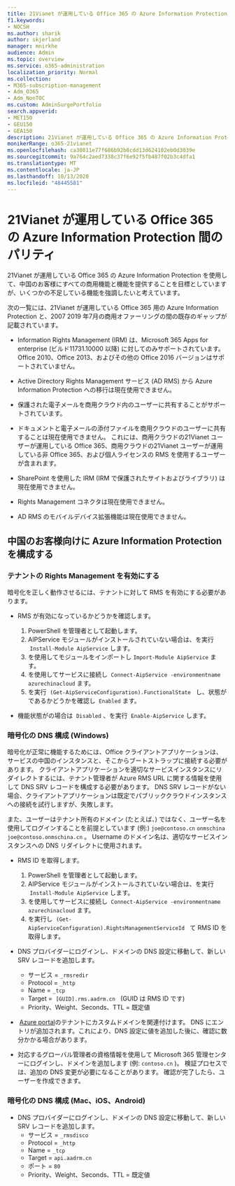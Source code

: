 ```yaml
---
title: 21Vianet が運用している Office 365 の Azure Information Protection 間のパリティ
f1.keywords:
- NOCSH
ms.author: sharik
author: skjerland
manager: mnirkhe
audience: Admin
ms.topic: overview
ms.service: o365-administration
localization_priority: Normal
ms.collection:
- M365-subscription-management
- Adm_O365
- Adm_NonTOC
ms.custom: AdminSurgePortfolio
search.appverid:
- MET150
- GEU150
- GEA150
description: 21Vianet が運用している Office 365 の Azure Information Protection と、中国のお客様に対して構成する方法について説明します。
monikerRange: o365-21vianet
ms.openlocfilehash: ca30811e77f686b92b8cdd13d624182eb0d3039e
ms.sourcegitcommit: 9a764c2aed7338c37f6e92f5fb487f02b3c4dfa1
ms.translationtype: MT
ms.contentlocale: ja-JP
ms.lasthandoff: 10/13/2020
ms.locfileid: "48445581"
---
```

# <a name="parity-between-azure-information-protection-for-office-365-operated-by-21vianet-and-commercial-offerings"></a>21Vianet が運用している Office 365 の Azure Information Protection 間のパリティ

21Vianet が運用している Office 365 の Azure Information Protection を使用して、中国のお客様にすべての商用機能と機能を提供することを目標としていますが、いくつかの不足している機能を強調したいと考えています。

次の一覧には、21Vianet が運用している Office 365 用の Azure Information Protection と、2007 2019 年7月の商用オファーリングの間の既存のギャップが記載されています。

- Information Rights Management (IRM) は、Microsoft 365 Apps for enterprise (ビルド11731.10000 以降) に対してのみサポートされています。 Office 2010、Office 2013、およびその他の Office 2016 バージョンはサポートされていません。

- Active Directory Rights Management サービス (AD RMS) から Azure Information Protection への移行は現在使用できません。
  
- 保護された電子メールを商用クラウド内のユーザーに共有することがサポートされています。
  
- ドキュメントと電子メールの添付ファイルを商用クラウドのユーザーに共有することは現在使用できません。 これには、商用クラウドの21Vianet ユーザーが運用している Office 365、商用クラウドの21Vianet ユーザーが運用している非 Office 365、および個人ライセンスの RMS を使用するユーザーが含まれます。
  
- SharePoint を使用した IRM (IRM で保護されたサイトおよびライブラリ) は現在使用できません。
  
- Rights Management コネクタは現在使用できません。
  
- AD RMS のモバイルデバイス拡張機能は現在使用できません。

## <a name="configuring-azure-information-protection-for-customers-in-china"></a>中国のお客様向けに Azure Information Protection を構成する

### <a name="enable-rights-management-for-the-tenant"></a>テナントの Rights Management を有効にする

暗号化を正しく動作させるには、テナントに対して RMS を有効にする必要があります。

- RMS が有効になっているかどうかを確認します。
  1. PowerShell を管理者として起動します。
  2. AIPService モジュールがインストールされていない場合は、を実行  `Install-Module AipService` します。
  3. を使用してモジュールをインポートし `Import-Module AipService` ます。
  4. を使用してサービスに接続し  `Connect-AipService -environmentname azurechinacloud` ます。
  5. を実行  `(Get-AipServiceConfiguration).FunctionalState`   し、状態がであるかどうかを確認し  `Enabled` ます。

- 機能状態がの場合は  `Disabled` 、を実行  `Enable-AipService` します。

### <a name="dns-configuration-for-encryption-windows"></a>暗号化の DNS 構成 (Windows)

暗号化が正常に機能するためには、Office クライアントアプリケーションは、サービスの中国のインスタンスと、そこからブートストラップに接続する必要があります。 クライアントアプリケーションを適切なサービスインスタンスにリダイレクトするには、テナント管理者が Azure RMS URL に関する情報を使用して DNS SRV レコードを構成する必要があります。 DNS SRV レコードがない場合、クライアントアプリケーションは既定でパブリッククラウドインスタンスへの接続を試行しますが、失敗します。

また、ユーザーはテナント所有のドメイン (たとえば、) ではなく、ユーザー名を使用してログインすることを前提としています (例:) `joe@contoso.cn` `onmschina` `joe@contoso.onmschina.cn` 。 Username のドメイン名は、適切なサービスインスタンスへの DNS リダイレクトに使用されます。

- RMS ID を取得します。
  1. PowerShell を管理者として起動します。
  2. AIPService モジュールがインストールされていない場合は、を実行  `Install-Module AipService` します。
  3. を使用してサービスに接続し  `Connect-AipService -environmentname azurechinacloud` ます。
  4. を実行し  `(Get-AipServiceConfiguration).RightsManagementServiceId`   て RMS ID を取得します。

- DNS プロバイダーにログインし、ドメインの DNS 設定に移動して、新しい SRV レコードを追加します。
  - サービス = `_rmsredir`
  - Protocol = `_http`
  - Name = `_tcp`
  - Target =  `[GUID].rms.aadrm.cn`   (GUID は RMS ID です)
  - Priority、Weight、Seconds、TTL = 既定値

-  [Azure portal](https://portal.azure.cn/#blade/Microsoft_AAD_IAM/ActiveDirectoryMenuBlade/Domains)のテナントにカスタムドメインを関連付けます。 DNS にエントリが追加されます。これにより、DNS 設定に値を追加した後に、確認に数分かかる場合があります。

- 対応するグローバル管理者の資格情報を使用して Microsoft 365 管理センターにログインし、ドメインを追加します (例: `contoso.cn` )。 検証プロセスでは、追加の DNS 変更が必要になることがあります。 確認が完了したら、ユーザーを作成できます。

### <a name="dns-configuration-for-encryption-mac-ios-android"></a>暗号化の DNS 構成 (Mac、iOS、Android)

- DNS プロバイダーにログインし、ドメインの DNS 設定に移動して、新しい SRV レコードを追加します。
  - サービス = `_rmsdisco`
  - Protocol = `_http`
  - Name = `_tcp`
  - Target = `api.aadrm.cn`
  - ポート = `80`
  - Priority、Weight、Seconds、TTL = 既定値
